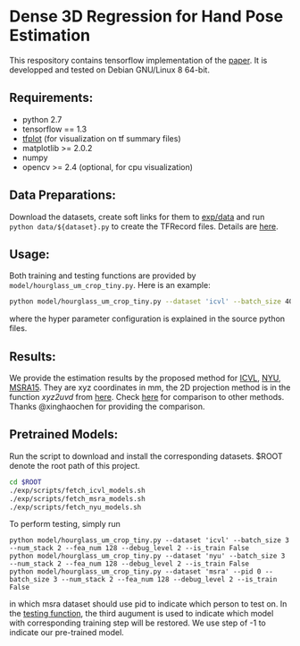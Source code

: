 # Dense 3D Regression for Hand Pose Estimation

This respository contains tensorflow implementation of the [paper](https://arxiv.org/abs/1711.08996). It is developped and tested on Debian GNU/Linux 8 64-bit.

## Requirements:
- python 2.7
- tensorflow == 1.3
- [tfplot](https://github.com/wookayin/tensorflow-plot) (for visualization on tf summary files)
- matplotlib >= 2.0.2 
- numpy
- opencv >= 2.4 (optional, for cpu visualization) 

## Data Preparations:
Download the datasets, create soft links for them to [exp/data](./exp/data) and run `python data/${dataset}.py` to create the TFRecord files. Details are [here](./exp/data).

## Usage:
Both training and testing functions are provided by `model/hourglass_um_crop_tiny.py`. Here is an example:
```bash
python model/hourglass_um_crop_tiny.py --dataset 'icvl' --batch_size 40 --num_stack 2 --fea_num 128 --debug_level 2 --is_train True
```
where the hyper parameter configuration is explained in the source python files.

## Results:
We provide the estimation results by the proposed method for [ICVL](./exp/result/icvl.txt), [NYU](./exp/result/nyu.txt), [MSRA15](./exp/result/msra.txt). They are xyz coordinates in mm, the 2D projection method is in the function _xyz2uvd_ from [here](data/util.py#L23). Check [here](https://github.com/xinghaochen/awesome-hand-pose-estimation/tree/master/evaluation) for comparison to other methods. Thanks @xinghaochen for providing the comparison.

## Pretrained Models:
Run the script to download and install the corresponding datasets. $ROOT denote the root path of this project.
```bash
cd $ROOT
./exp/scripts/fetch_icvl_models.sh
./exp/scripts/fetch_msra_models.sh
./exp/scripts/fetch_nyu_models.sh
```
To perform testing, simply run
```
python model/hourglass_um_crop_tiny.py --dataset 'icvl' --batch_size 3 --num_stack 2 --fea_num 128 --debug_level 2 --is_train False
python model/hourglass_um_crop_tiny.py --dataset 'nyu' --batch_size 3 --num_stack 2 --fea_num 128 --debug_level 2 --is_train False
python model/hourglass_um_crop_tiny.py --dataset 'msra' --pid 0 --batch_size 3 --num_stack 2 --fea_num 128 --debug_level 2 --is_train False
```
in which msra dataset should use pid to indicate which person to test on. In the [testing function](data/hourglass_um_crop_tiny.py#L23), the third augument is used to indicate which model with corresponding training step will be restored. We use step of -1 to indicate our pre-trained model.
